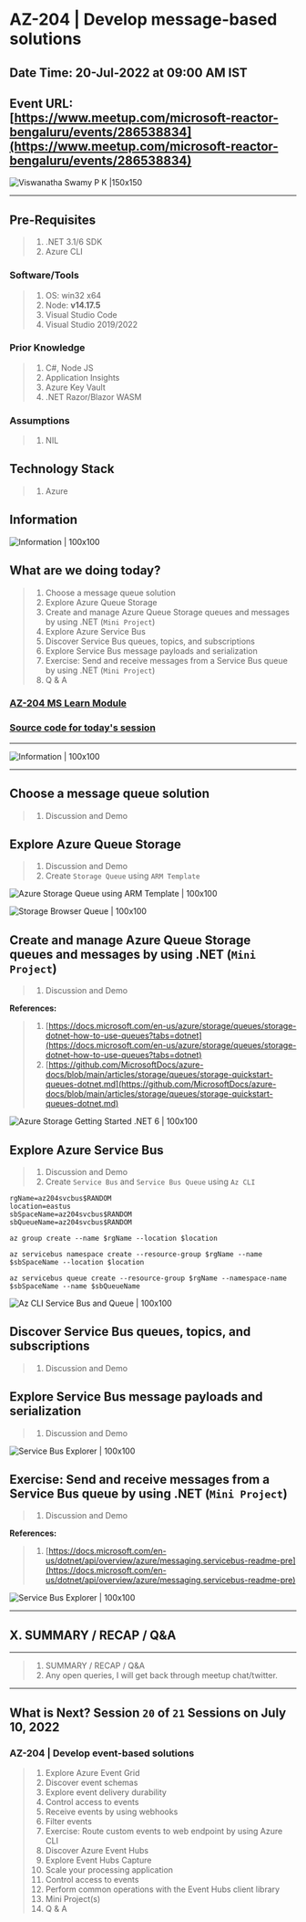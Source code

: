 # AZ-204 | Develop message-based solutions

## Date Time: 20-Jul-2022 at 09:00 AM IST

## Event URL: [https://www.meetup.com/microsoft-reactor-bengaluru/events/286538834](https://www.meetup.com/microsoft-reactor-bengaluru/events/286538834)

![Viswanatha Swamy P K |150x150](./Documentation/Images/ViswanathaSwamyPK.PNG)

---

## Pre-Requisites

> 1. .NET 3.1/6 SDK
> 1. Azure CLI

### Software/Tools

> 1. OS: win32 x64
> 1. Node: **v14.17.5**
> 1. Visual Studio Code
> 1. Visual Studio 2019/2022

### Prior Knowledge

> 1. C#, Node JS
> 1. Application Insights
> 1. Azure Key Vault
> 1. .NET Razor/Blazor WASM

### Assumptions

> 1. NIL

## Technology Stack

> 1. Azure

## Information

![Information | 100x100](./Documentation/Images/Information.PNG)

## What are we doing today?

> 1. Choose a message queue solution
> 1. Explore Azure Queue Storage
> 1. Create and manage Azure Queue Storage queues and messages by using .NET (`Mini Project`)
> 1. Explore Azure Service Bus
> 1. Discover Service Bus queues, topics, and subscriptions
> 1. Explore Service Bus message payloads and serialization
> 1. Exercise: Send and receive messages from a Service Bus queue by using .NET (`Mini Project`)
> 1. Q & A

### [AZ-204 MS Learn Module](https://aka.ms/AZ-204-Message-basedsolutions)

### [Source code for today's session](https://github.com/vishipayyallore/speaker-series-2022/tree/main/microsoft-reactor/S19_2022Jul20_MessageBasedSolutions)

---

![Information | 100x100](./Documentation/Images/SeatBelt.PNG)

---

## Choose a message queue solution

> 1. Discussion and Demo

## Explore Azure Queue Storage

> 1. Discussion and Demo
> 1. Create `Storage Queue` using `ARM Template`

![Azure Storage Queue using ARM Template | 100x100](./Documentation/Images/ARMTemplate_StorageQueue.PNG)

![Storage Browser Queue | 100x100](./Documentation/Images/StorageBrowser_Queue.PNG)

## Create and manage Azure Queue Storage queues and messages by using .NET (`Mini Project`)

> 1. Discussion and Demo

**References:**

> 1. [https://docs.microsoft.com/en-us/azure/storage/queues/storage-dotnet-how-to-use-queues?tabs=dotnet](https://docs.microsoft.com/en-us/azure/storage/queues/storage-dotnet-how-to-use-queues?tabs=dotnet)
> 1. [https://github.com/MicrosoftDocs/azure-docs/blob/main/articles/storage/queues/storage-quickstart-queues-dotnet.md](https://github.com/MicrosoftDocs/azure-docs/blob/main/articles/storage/queues/storage-quickstart-queues-dotnet.md)

![Azure Storage Getting Started .NET 6 | 100x100](./Documentation/Images/AzureStorageGettingStarted.PNG)

## Explore Azure Service Bus

> 1. Discussion and Demo
> 1. Create `Service Bus` and `Service Bus Queue` using `Az CLI`

```
rgName=az204svcbus$RANDOM
location=eastus
sbSpaceName=az204svcbus$RANDOM
sbQueueName=az204svcbus$RANDOM

az group create --name $rgName --location $location

az servicebus namespace create --resource-group $rgName --name $sbSpaceName --location $location

az servicebus queue create --resource-group $rgName --namespace-name $sbSpaceName --name $sbQueueName
```

![Az CLI Service Bus and Queue | 100x100](./Documentation/Images/Az_ServiceBus_And_Queue.PNG)

## Discover Service Bus queues, topics, and subscriptions

> 1. Discussion and Demo

## Explore Service Bus message payloads and serialization

> 1. Discussion and Demo

![Service Bus Explorer | 100x100](./Documentation/Images/ServiceBusExplorer.PNG)

## Exercise: Send and receive messages from a Service Bus queue by using .NET (`Mini Project`)

> 1. Discussion and Demo

**References:**

> 1. [https://docs.microsoft.com/en-us/dotnet/api/overview/azure/messaging.servicebus-readme-pre](https://docs.microsoft.com/en-us/dotnet/api/overview/azure/messaging.servicebus-readme-pre)

![Service Bus Explorer | 100x100](./Documentation/Images/ServiceBus_Send_Receive.PNG)

---

## X. SUMMARY / RECAP / Q&A

---

> 1. SUMMARY / RECAP / Q&A
> 2. Any open queries, I will get back through meetup chat/twitter.

---

## What is Next? Session `20` of `21` Sessions on July 10, 2022

### AZ-204 | Develop event-based solutions

> 1. Explore Azure Event Grid
> 1. Discover event schemas
> 1. Explore event delivery durability
> 1. Control access to events
> 1. Receive events by using webhooks
> 1. Filter events
> 1. Exercise: Route custom events to web endpoint by using Azure CLI
> 1. Discover Azure Event Hubs
> 1. Explore Event Hubs Capture
> 1. Scale your processing application
> 1. Control access to events
> 1. Perform common operations with the Event Hubs client library
> 1. Mini Project(s)
> 1. Q & A

```

```
